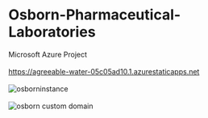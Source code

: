 # Osborn-Pharmaceutical-Laboratories
Microsoft Azure Project
<br /><br />
https://agreeable-water-05c05ad10.1.azurestaticapps.net
<br /><br />
![osborninstance](https://user-images.githubusercontent.com/92011001/158740125-de14ca9f-a81e-47fe-9cdf-37612c7cd413.jpg)
<br /><br />
![osborn custom domain](https://user-images.githubusercontent.com/92011001/158740158-dac4a5c1-feb1-49af-95b6-071443cdd696.jpg)

